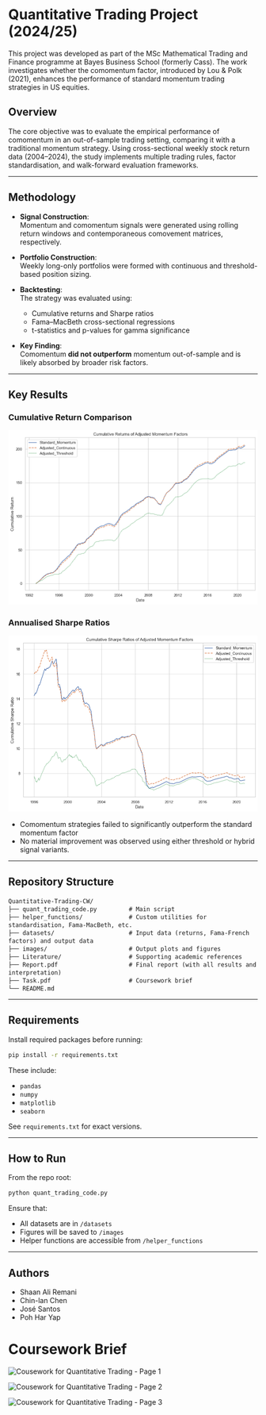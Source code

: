# Quantitative Trading Project (2024/25)

This project was developed as part of the MSc Mathematical Trading and Finance programme at Bayes Business School (formerly Cass). The work investigates whether the comomentum factor, introduced by Lou & Polk (2021), enhances the performance of standard momentum trading strategies in US equities.

## Overview

The core objective was to evaluate the empirical performance of comomentum in an out-of-sample trading setting, comparing it with a traditional momentum strategy. Using cross-sectional weekly stock return data (2004–2024), the study implements multiple trading rules, factor standardisation, and walk-forward evaluation frameworks.

---

## Methodology

- **Signal Construction**:  
  Momentum and comomentum signals were generated using rolling return windows and contemporaneous comovement matrices, respectively.

- **Portfolio Construction**:  
  Weekly long-only portfolios were formed with continuous and threshold-based position sizing.

- **Backtesting**:  
  The strategy was evaluated using:
  - Cumulative returns and Sharpe ratios
  - Fama–MacBeth cross-sectional regressions
  - t-statistics and p-values for gamma significance

- **Key Finding**:  
  Comomentum **did not outperform** momentum out-of-sample and is likely absorbed by broader risk factors.

---

## Key Results

### Cumulative Return Comparison
![Cumulative Returns](images/cumRetMomFactors.png)

### Annualised Sharpe Ratios
![Sharpe Ratios](images/cumSharpeRatios.png)

- Comomentum strategies failed to significantly outperform the standard momentum factor
- No material improvement was observed using either threshold or hybrid signal variants.

---

## Repository Structure

```
Quantitative-Trading-CW/
├── quant_trading_code.py         # Main script
├── helper_functions/             # Custom utilities for standardisation, Fama-MacBeth, etc.
├── datasets/                     # Input data (returns, Fama-French factors) and output data
├── images/                       # Output plots and figures
├── Literature/                   # Supporting academic references
├── Report.pdf                    # Final report (with all results and interpretation)
├── Task.pdf                      # Coursework brief
└── README.md
```

---

## Requirements

Install required packages before running:

```bash
pip install -r requirements.txt
```

These include:
- `pandas`
- `numpy`
- `matplotlib`
- `seaborn`

See `requirements.txt` for exact versions.

---

## How to Run

From the repo root:

```bash
python quant_trading_code.py
```

Ensure that:
- All datasets are in `/datasets`
- Figures will be saved to `/images`
- Helper functions are accessible from `/helper_functions`

---

## Authors

- Shaan Ali Remani  
- Chin-lan Chen  
- José Santos  
- Poh Har Yap

# Coursework Brief
 
![Cousework for Quantitative Trading - Page 1](https://github.com/ZPedroP/Quantitative-Trading-CW/blob/main/images/Coursework_QT_Page_1.jpg)

![Cousework for Quantitative Trading - Page 2](https://github.com/ZPedroP/Quantitative-Trading-CW/blob/main/images/Coursework_QT_Page_2.jpg)

![Cousework for Quantitative Trading - Page 3](https://github.com/ZPedroP/Quantitative-Trading-CW/blob/main/images/Coursework_QT_Page_3.jpg)

